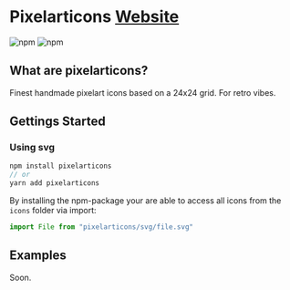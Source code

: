 # Pixelarticons [Website](https://pixelarticons.com "Pixelarticons - Website")

![npm](https://img.shields.io/npm/v/pixelarticons.svg?color=green&label=npm&style=popout-square)
![npm](https://img.shields.io/npm/dt/pixelarticons.svg?color=blue&style=popout-square)

## What are pixelarticons? 

Finest handmade pixelart icons based on a 24x24 grid. For retro vibes. 

## Gettings Started

### Using svg

```javascript
npm install pixelarticons
// or
yarn add pixelarticons
```

By installing the npm-package your are able to access all icons from the `icons` folder via import:

```jsx
import File from "pixelarticons/svg/file.svg"
```

## Examples

Soon.